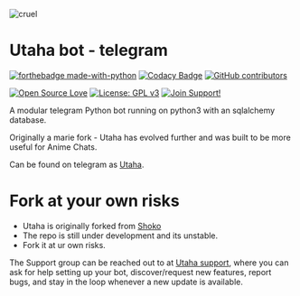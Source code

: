 
![cruel](https://telegra.ph/file/b6fbf04a9018eac3a0308.jpg)

# Utaha bot - telegram

[![forthebadge made-with-python](http://ForTheBadge.com/images/badges/made-with-python.svg)](https://www.python.org/)
[![Codacy Badge](https://app.codacy.com/project/badge/Grade/cfb691a93a064d9ea753ef2b5fccf797)](https://www.codacy.com/manual/hyper-ub/saber?utm_source=github.com&amp;utm_medium=referral&amp;utm_content=hyper-ub/saber&amp;utm_campaign=Badge_Grade)
[![GitHub contributors](https://img.shields.io/github/contributors/Naereen/StrapDown.js.svg)](https://GitHub.com/hyper-ub/saber/graphs/contributors/)


[![Open Source Love](https://badges.frapsoft.com/os/v3/open-source.svg?v=102)](https://github.com/ellerbrock/open-source-badge/) [![License: GPL v3](https://img.shields.io/badge/License-GPLv3-blue.svg)](https://www.gnu.org/licenses/gpl-3.0)
[![Join Support!](https://img.shields.io/badge/Support%20Chat-FateUnion-blue)](https://t.me/chizurusupport) 


A modular telegram Python bot running on python3 with an sqlalchemy database.

Originally a marie fork - Utaha has evolved further and was built to be more useful for Anime Chats. 

Can be found on telegram as [Utaha](https://t.me/Kasumiutahabot).


# Fork at your own risks 

* Utaha is originally forked from [Shoko](https://github.com/gizmostuffin/Shoko)
* The repo is still under development and its unstable.
* Fork it at ur own risks.


The Support group can be reached out to at [Utaha support](https://t.me/chizurusupport), where you can ask for help setting up your bot, discover/request new features, report bugs, and stay in the loop whenever a new update is available. 

 


